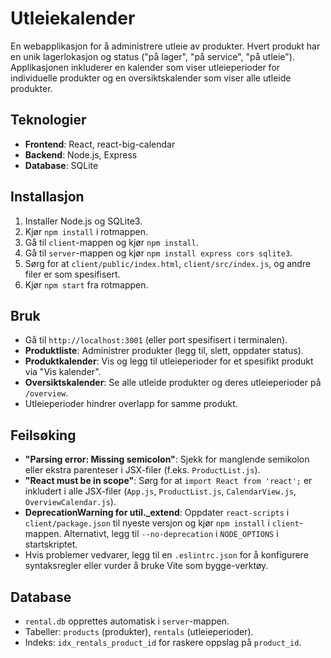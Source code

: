 # Utleiekalender

En webapplikasjon for å administrere utleie av produkter. Hvert produkt har en unik lagerlokasjon og status ("på lager", "på service", "på utleie"). Applikasjonen inkluderer en kalender som viser utleieperioder for individuelle produkter og en oversiktskalender som viser alle utleide produkter.

## Teknologier
- **Frontend**: React, react-big-calendar
- **Backend**: Node.js, Express
- **Database**: SQLite

## Installasjon
1. Installer Node.js og SQLite3.
2. Kjør `npm install` i rotmappen.
3. Gå til `client`-mappen og kjør `npm install`.
4. Gå til `server`-mappen og kjør `npm install express cors sqlite3`.
5. Sørg for at `client/public/index.html`, `client/src/index.js`, og andre filer er som spesifisert.
6. Kjør `npm start` fra rotmappen.

## Bruk
- Gå til `http://localhost:3001` (eller port spesifisert i terminalen).
- **Produktliste**: Administrer produkter (legg til, slett, oppdater status).
- **Produktkalender**: Vis og legg til utleieperioder for et spesifikt produkt via "Vis kalender".
- **Oversiktskalender**: Se alle utleide produkter og deres utleieperioder på `/overview`.
- Utleieperioder hindrer overlapp for samme produkt.

## Feilsøking
- **"Parsing error: Missing semicolon"**: Sjekk for manglende semikolon eller ekstra parenteser i JSX-filer (f.eks. `ProductList.js`).
- **"React must be in scope"**: Sørg for at `import React from 'react';` er inkludert i alle JSX-filer (`App.js`, `ProductList.js`, `CalendarView.js`, `OverviewCalendar.js`).
- **DeprecationWarning for util._extend**: Oppdater `react-scripts` i `client/package.json` til nyeste versjon og kjør `npm install` i `client`-mappen. Alternativt, legg til `--no-deprecation` i `NODE_OPTIONS` i startskriptet.
- Hvis problemer vedvarer, legg til en `.eslintrc.json` for å konfigurere syntaksregler eller vurder å bruke Vite som bygge-verktøy.

## Database
- `rental.db` opprettes automatisk i `server`-mappen.
- Tabeller: `products` (produkter), `rentals` (utleieperioder).
- Indeks: `idx_rentals_product_id` for raskere oppslag på `product_id`.
